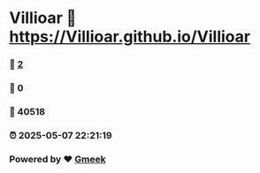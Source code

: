 # Villioar :link: https://Villioar.github.io/Villioar 
### :page_facing_up: [2](https://Villioar.github.io/Villioar/tag.html) 
### :speech_balloon: 0 
### :hibiscus: 40518 
### :alarm_clock: 2025-05-07 22:21:19 
### Powered by :heart: [Gmeek](https://github.com/Meekdai/Gmeek)
